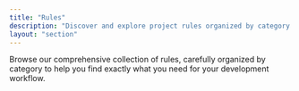 ```yaml
---
title: "Rules"
description: "Discover and explore project rules organized by category to enhance your development standards."
layout: "section"
---
```


Browse our comprehensive collection of rules, carefully organized by category to help you find exactly what you need for your development workflow.
